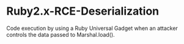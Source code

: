 # Ruby2.x-RCE-Deserialization
Code execution by using a Ruby Universal Gadget when an attacker controls the data passed to Marshal.load().
